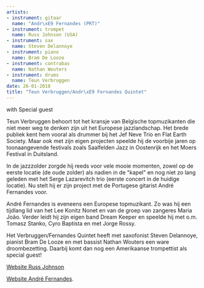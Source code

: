 ```yaml
---
artists:
- instrument: gitaar
  name: "Andr\xE9 Fernandes (PRT)"
- instrument: trompet
  name: Russ Johnson (USA)
- instrument: sax
  name: Steven Delannoye
- instrument: piano
  name: Bram De Looze
- instrument: contrabas
  name: Nathan Wouters
- instrument: drums
  name: Teun Verbruggen
date: 26-01-2018
title: "Teun Verbruggen/Andr\xE9 Fernandes Quintet"
---
```

with Special guest 

Teun Verbruggen behoort tot het kransje van Belgische topmuzikanten die niet meer weg te denken zijn 
uit het Europese jazzlandschap. Het brede publiek kent hem vooral als drummer bij het Jef Neve Trio en 
Flat Earth Society. Maar ook met zijn eigen projecten speelde hij de voorbije jaren op toonaangevende 
festivals zoals Saalfelden Jazz in Oostenrijk en het Moers Festival in Duitsland. 

In de jazzzolder zorgde hij reeds voor vele mooie momenten, zowel op de eerste locatie (de oude zolder) als nadien in de "kapel"
en nog niet zo lang geleden met het Serge Lazarevitch trio (eerste concert in de huidige locatie). Nu stelt hij er zijn project met 
de Portugese gitarist André Fernandes voor. 

André Fernandes is eveneens een Europese topmuzikant. Zo was hij een tijdlang lid van het Lee Konitz Nonet 
en van de groep van zangeres Maria João. Verder leidt hij zijn eigen band Dream Keeper en speelde hij 
met o.m. Tomasz Stanko, Cyro Baptista en met Jorge Rossy.

Het Verbruggen/Fernandes Quintet heeft met saxofonist Steven Delannoye, pianist Bram De Looze en met bassist 
Nathan Wouters een ware droombezetting. Daarbij komt dan nog een Amerikaanse trompettist als special guest! 

[Website Russ Johnson](http://www.russjohnsonmusic.net/) 

[Website André Fernandes](http://www.andrefernandes.com/).